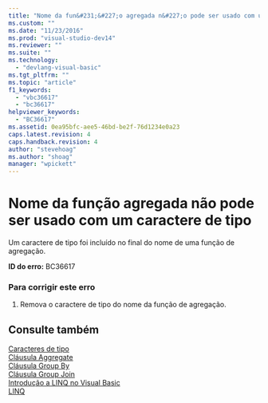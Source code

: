 ```yaml
---
title: "Nome da fun&#231;&#227;o agregada n&#227;o pode ser usado com um caractere de tipo | Microsoft Docs"
ms.custom: ""
ms.date: "11/23/2016"
ms.prod: "visual-studio-dev14"
ms.reviewer: ""
ms.suite: ""
ms.technology: 
  - "devlang-visual-basic"
ms.tgt_pltfrm: ""
ms.topic: "article"
f1_keywords: 
  - "vbc36617"
  - "bc36617"
helpviewer_keywords: 
  - "BC36617"
ms.assetid: 0ea95bfc-aee5-46bd-be2f-76d1234e0a23
caps.latest.revision: 4
caps.handback.revision: 4
author: "stevehoag"
ms.author: "shoag"
manager: "wpickett"
---
```

# Nome da fun&#231;&#227;o agregada n&#227;o pode ser usado com um caractere de tipo
Um caractere de tipo foi incluído no final do nome de uma função de agregação.  
  
 **ID do erro:** BC36617  
  
### Para corrigir este erro  
  
1.  Remova o caractere de tipo do nome da função de agregação.  
  
## Consulte também  
 [Caracteres de tipo](../../visual-basic/programming-guide/language-features/data-types/type-characters.md)   
 [Cláusula Aggregate](../../visual-basic/language-reference/queries/aggregate-clause.md)   
 [Cláusula Group By](../../visual-basic/language-reference/queries/group-by-clause.md)   
 [Cláusula Group Join](../../visual-basic/language-reference/queries/group-join-clause.md)   
 [Introdução a LINQ no Visual Basic](../../visual-basic/programming-guide/language-features/linq/introduction-to-linq.md)   
 [LINQ](../../visual-basic/programming-guide/language-features/linq/index.md)